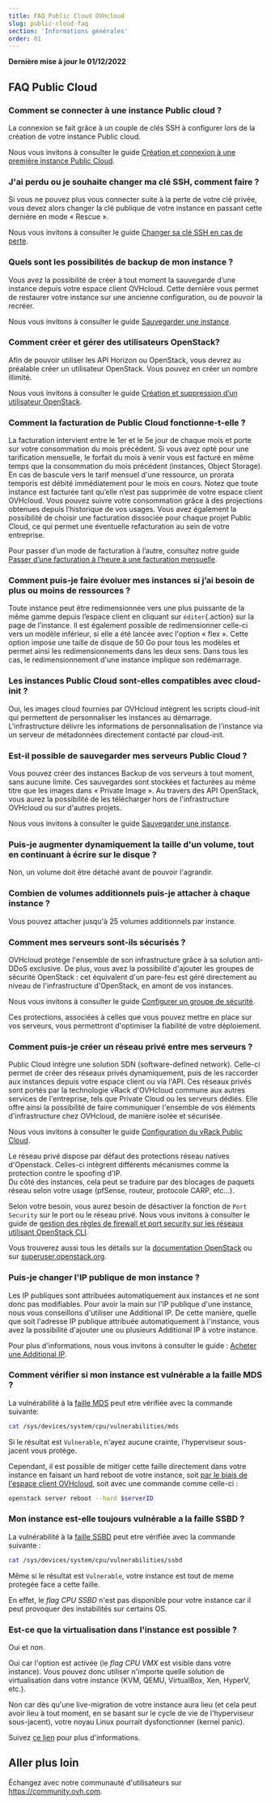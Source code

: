 ```yaml
---
title: FAQ Public Cloud OVHcloud
slug: public-cloud-faq
section: 'Informations générales'
order: 01
---
```


**Dernière mise à jour le 01/12/2022**

## FAQ Public Cloud

### Comment se connecter à une instance Public cloud ?

La connexion se fait grâce à un couple de clés SSH à configurer lors de la création de votre instance Public cloud.

Nous vous invitons à consulter le guide [Création et connexion à une première instance Public Cloud](https://docs.ovh.com/ca/fr/public-cloud/premiers-pas-instance-public-cloud/).

### J'ai perdu ou je souhaite changer ma clé SSH, comment faire ?

Si vous ne pouvez plus vous connecter suite à la perte de votre clé privée, vous devez alors changer la clé publique de votre instance en passant cette dernière en mode « Rescue ».

Nous vous invitons à consulter le guide [Changer sa clé SSH en cas de perte](https://docs.ovh.com/ca/fr/public-cloud/changer-sa-cle-ssh-en-cas-de-perte/).

### Quels sont les possibilités de backup de mon instance ?

Vous avez la possibilité de créer à tout moment la sauvegarde d’une instance depuis votre espace client OVHcloud. Cette dernière vous permet de restaurer votre instance sur une ancienne configuration, ou de pouvoir la recréer.

Nous vous invitons à consulter le guide [Sauvegarder une instance](https://docs.ovh.com/ca/fr/public-cloud/sauvegarder-une-instance/).

### Comment créer et gérer des utilisateurs OpenStack?  

Afin de pouvoir utiliser les API Horizon ou OpenStack, vous devrez au préalable créer un utilisateur OpenStack. Vous pouvez en créer un nombre illimité.

Nous vous invitons à consulter le guide [Création et suppression d’un utilisateur OpenStack](https://docs.ovh.com/ca/fr/public-cloud/creation-et-suppression-dun-utilisateur-openstack/).

### Comment la facturation de Public Cloud fonctionne-t-elle ?

La facturation intervient entre le 1er et le 5e jour de chaque mois et porte sur votre consommation du mois précédent. Si vous avez opté pour une tarification mensuelle, le forfait du mois à venir vous est facturé en même temps que la consommation du mois précédent (instances, Object Storage). En cas de bascule vers le tarif mensuel d'une ressource, un prorata temporis est débité immédiatement pour le mois en cours.
Notez que toute instance est facturée tant qu’elle n’est pas supprimée de votre espace client OVHcloud.
Vous pouvez suivre votre consommation grâce à des projections obtenues depuis l’historique de vos usages. Vous avez également la possibilité de choisir une facturation dissociée pour chaque projet Public Cloud, ce qui permet une éventuelle refacturation au sein de votre entreprise.

Pour passer d’un mode de facturation à l’autre, consultez notre guide [Passer d’une facturation à l’heure à une facturation mensuelle](https://docs.ovh.com/ca/fr/public-cloud/changer-type-facturation-public-cloud/).

### Comment puis-je faire évoluer mes instances si j’ai besoin de plus ou moins de ressources ?

Toute instance peut être redimensionnée vers une plus puissante de la même gamme depuis l’espace client en cliquant sur `éditer`{.action} sur la page de l’instance. Il est également possible de redimensionner celle-ci vers un modèle inférieur, si elle a été lancée avec l'option « flex ». Cette option impose une taille de disque de 50 Go pour tous les modèles et permet ainsi les redimensionnements dans les deux sens.
Dans tous les cas, le redimensionnement d'une instance implique son redémarrage.

### Les instances Public Cloud sont-elles compatibles avec cloud-init ?

Oui, les images cloud fournies par OVHcloud intègrent les scripts cloud-init qui permettent de personnaliser les instances au démarrage. L'infrastructure délivre les informations de personnalisation de l'instance via un serveur de métadonnées directement contacté par cloud-init.

### Est-il possible de sauvegarder mes serveurs Public Cloud ?

Vous pouvez créer des instances Backup de vos serveurs à tout moment, sans aucune limite. Ces sauvegardes sont stockées et facturées au même titre que les images dans « Private Image ». Au travers des API OpenStack, vous aurez la possibilité de les télécharger hors de l'infrastructure OVHcloud ou sur d'autres projets.

Nous vous invitons à consulter le guide [Sauvegarder une instance](https://docs.ovh.com/ca/fr/public-cloud/sauvegarder-une-instance/).

### Puis-je augmenter dynamiquement la taille d'un volume, tout en continuant à écrire sur le disque ?

Non, un volume doit être détaché avant de pouvoir l'agrandir.

### Combien de volumes additionnels puis-je attacher à chaque instance ?

Vous pouvez attacher jusqu'à 25 volumes additionnels par instance.

### Comment mes serveurs sont-ils sécurisés ?

OVHcloud protège l'ensemble de son infrastructure grâce à sa solution anti-DDoS exclusive. De plus, vous avez la possibilité d'ajouter les groupes de sécurité OpenStack : cet équivalent d'un pare-feu est géré directement au niveau de l'infrastructure d'OpenStack, en amont de vos instances.

Nous vous invitons à consulter le guide [Configurer un groupe de sécurité](https://docs.ovh.com/ca/fr/public-cloud/configurer-un-groupe-de-securite/).

Ces protections, associées à celles que vous pouvez mettre en place sur vos serveurs, vous permettront d'optimiser la fiabilité de votre déploiement.

### Comment puis-je créer un réseau privé entre mes serveurs ?

Public Cloud intègre une solution SDN (software-defined network). Celle-ci permet de créer des réseaux privés dynamiquement, puis de les raccorder aux instances depuis votre espace client ou via l'API.
Ces réseaux privés sont portés par la technologie vRack d'OVHcloud commune aux autres services de l'entreprise, tels que Private Cloud ou les serveurs dédiés. Elle offre ainsi la possibilité de faire communiquer l'ensemble de vos éléments d'infrastructure chez OVHcloud, de manière isolée et sécurisée.

Nous vous invitons à consulter le guide [Configuration du vRack Public Cloud](https://docs.ovh.com/ca/fr/publiccloud/network-services/public-cloud-vrack/).

Le réseau privé dispose par défaut des protections réseau natives d'Openstack. Celles-ci intègrent différents mécanismes comme la protection contre le spoofing d'IP.<br>
Du côté des instances, cela peut se traduire par des blocages de paquets réseau selon votre usage (pfSense, routeur, protocole CARP, etc...).

Selon votre besoin, vous aurez besoin de désactiver la fonction de `Port Security` sur le port ou le réseau privé.
Nous vous invitons à consulter le guide de [gestion des règles de firewall et port security sur les réseaux utilisant OpenStack CLI](https://docs.ovh.com/ca/fr/public-cloud/firewall_security_pci/).

Vous trouverez aussi tous les détails sur la [documentation OpenStack](https://docs.openstack.org/developer/dragonflow/specs/mac_spoofing.html) ou sur [superuser.openstack.org](https://superuser.openstack.org/articles/managing-port-level-security-openstack/).

### Puis-je changer l'IP publique de mon instance ?

Les IP publiques sont attribuées automatiquement aux instances et ne sont donc pas modifiables. Pour avoir la main sur l'IP publique d'une instance, nous vous conseillons d'utiliser une Additional IP. De cette manière, quelle que soit l'adresse IP publique attribuée automatiquement à l'instance, vous avez la possibilité d'ajouter une ou plusieurs Additional IP à votre instance.

Pour plus d'informations, nous vous invitons à consulter le guide : [Acheter une Additional IP](https://docs.ovh.com/ca/fr/publiccloud/network-services/buy-additional-ip/).

### Comment vérifier si mon instance est vulnérable a la faille MDS ?

La vulnérabilité à la [faille MDS](https://www.kernel.org/doc/html/latest/admin-guide/hw-vuln/mds.html) peut etre vérifiée avec la commande suivante:

```bash
cat /sys/devices/system/cpu/vulnerabilities/mds
```

Si le résultat est `Vulnerable`, n'ayez aucune crainte, l'hyperviseur sous-jacent vous protège.

Cependant, il est possible de mitiger cette faille directement dans votre instance en faisant un hard reboot de votre instance, soit [par le biais de l'espace client OVHcloud](https://docs.ovh.com/ca/fr/public-cloud/debuter-avec-une-instance-public-cloud/#redemarrer-une-instance), soit avec une commande comme celle-ci :

```bash
openstack server reboot --hard $serverID
```

### Mon instance est-elle toujours vulnérable a la faille SSBD ?

La vulnérabilité à la [faille SSBD](https://www.kernel.org/doc/html/latest/userspace-api/spec_ctrl.html) peut etre vérifiée avec la commande suivante :

```bash
cat /sys/devices/system/cpu/vulnerabilities/ssbd
```

Même si le résultat est `Vulnerable`, votre instance est tout de meme protegée face a cette faille.

En effet, le *flag CPU SSBD* n'est pas disponible pour votre instance car il peut provoquer des instabilités sur certains OS.

### Est-ce que la virtualisation dans l'instance est possible ?

Oui et non.

Oui car l'option est activée (le *flag CPU VMX* est visible dans votre instance). Vous pouvez donc utiliser n'importe quelle solution de virtualisation dans votre instance (KVM, QEMU, VirtualBox, Xen, HyperV, etc.).

Non car dès qu'une live-migration de votre instance aura lieu (et cela peut avoir lieu à tout moment, en se basant sur le cycle de vie de l'hyperviseur sous-jacent), votre noyau Linux pourrait dysfonctionner (kernel panic).

Suivez [ce lien](https://www.linux-kvm.org/page/Nested_Guests#Limitations) pour plus d'informations.

## Aller plus loin

Échangez avec notre communauté d'utilisateurs sur <https://community.ovh.com>.
